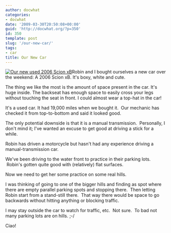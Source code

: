 ```yaml
---
author: docwhat
categories:
- docwhat
date: '2009-03-30T20:50:08+00:00'
guid: 'http://docwhat.org/?p=350'
id: 350
template: post
slug: '/our-new-car/'
tags:
- car
title: Our New Car
---
```


[![Our new used 2006 Scion
xB](https://farm4.static.flickr.com/3462/3398968942_fec485a118_m.jpg)](https://www.flickr.com/photos/docwhat/3398968942/ 'Our new used 2006 Scion xB')Robin
and I bought ourselves a new car over the weekend: A 2006 Scion xB. It's boxy,
white and cute.

The thing we like the most is the amount of space present in the car. It's huge
inside. The backseat has enough space to easily cross your legs without touching
the seat in front. I could almost wear a top-hat in the car!

It's a used car. It had 19,000 miles when we bought it.  Our mechanic has
checked it from top-to-bottom and said it looked good.

The only potential downside is that it is a manual transmission.  Personally, I
don't mind it; I've wanted an excuse to get good at driving a stick for a while.

Robin has driven a motorcycle but hasn't had any experience driving a
manual-transmission car.

We've been driving to the water front to practice in their parking lots.
 Robin's gotten quite good with (relatively) flat surfaces.

Now we need to get her some practice on some real hills.

I was thinking of going to one of the bigger hills and finding as spot where
there are empty parallel parking spots and stopping there.  Then letting Robin
start from a stand-still there.  That way there would be space to go backwards
without hitting anything or blocking traffic.

I may stay outside the car to watch for traffic, etc.  Not sure.  To bad not
many parking lots are on hills. ;-/

Ciao!
